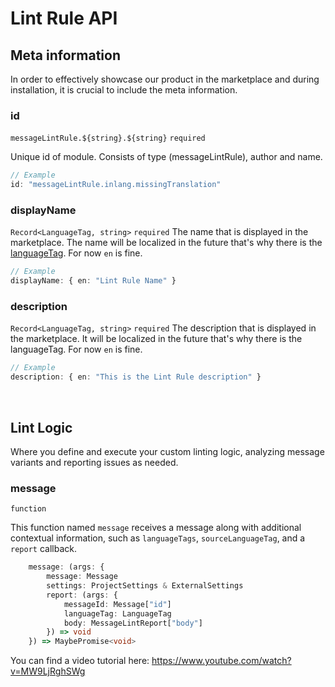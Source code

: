 # Lint Rule API

## Meta information
In order to effectively showcase our product in the marketplace and during installation, it is crucial to include the meta information. 

### id 
``messageLintRule.${string}.${string}`` `required`

Unique id of module. Consists of type (messageLintRule), author and name.

```ts
// Example
id: "messageLintRule.inlang.missingTranslation" 
```

### displayName 
`Record<LanguageTag, string>` `required`
The name that is displayed in the marketplace. The name will be localized in the future that's why there is the [languageTag](/documentation/concept/language-tag). For now `en` is fine.

```ts
// Example
displayName: { en: "Lint Rule Name" }
```

### description
`Record<LanguageTag, string>` `required`
The description that is displayed in the marketplace. It will be localized in the future that's why there is the languageTag. For now `en` is fine.

```ts
// Example
description: { en: "This is the Lint Rule description" }
```

<br/>

## Lint Logic
Where you define and execute your custom linting logic, analyzing message variants and reporting issues as needed.

### message
`function` 

This function named `message` receives a message along with additional contextual information, such as `languageTags`, `sourceLanguageTag`, and a `report` callback.

```ts
	message: (args: {
		message: Message
		settings: ProjectSettings & ExternalSettings
		report: (args: {
			messageId: Message["id"]
			languageTag: LanguageTag
			body: MessageLintReport["body"]
		}) => void
	}) => MaybePromise<void>
```

You can find a video tutorial here: https://www.youtube.com/watch?v=MW9LjRghSWg
